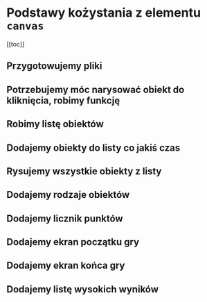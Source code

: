 # Podstawy kożystania z elementu `canvas`

[[toc]]

## Przygotowujemy pliki

## Potrzebujemy móc narysować obiekt do kliknięcia, robimy funkcję

## Robimy listę obiektów

## Dodajemy obiekty do listy co jakiś czas

## Rysujemy wszystkie obiekty z listy

## Dodajemy rodzaje obiektów

## Dodajemy licznik punktów

## Dodajemy ekran początku gry

## Dodajemy ekran końca gry

## Dodajemy listę wysokich wyników